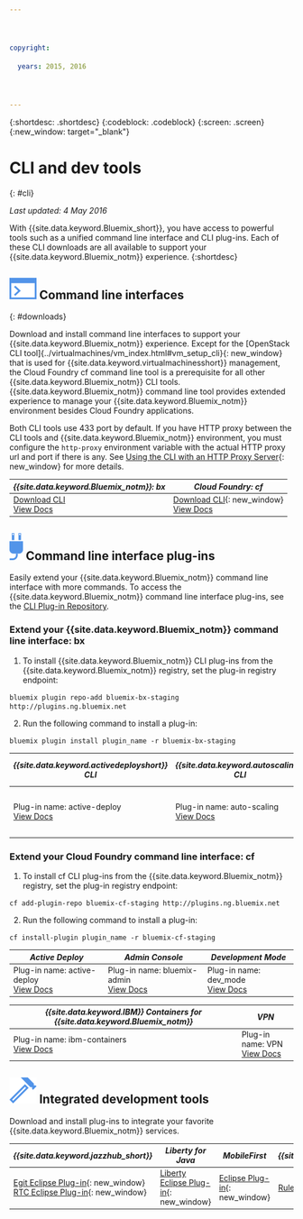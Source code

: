 ```yaml
---

 

copyright:

  years: 2015, 2016

 

---
```


{:shortdesc: .shortdesc}
{:codeblock: .codeblock}
{:screen: .screen}
{:new_window: target="_blank"}

# CLI and dev tools
{: #cli}

*Last updated: 4 May 2016*

With {{site.data.keyword.Bluemix_short}}, you have access to powerful tools such as a unified command line interface and CLI plug-ins. Each of these CLI downloads are all available to support your {{site.data.keyword.Bluemix_notm}} experience.
{:shortdesc}

## ![Command line interfaces](./images/CLI.svg) Command line interfaces
{: #downloads}

Download and install command line interfaces to support your {{site.data.keyword.Bluemix_notm}} experience. Except for the [OpenStack CLI tool]{../virtualmachines/vm_index.html#vm_setup_cli}{: new_window} that is used for {{site.data.keyword.virtualmachinesshort}} management, the Cloud Foundry cf command line tool is a prerequisite for all other {{site.data.keyword.Bluemix_notm}} CLI tools. {{site.data.keyword.Bluemix_notm}} command line tool provides extended experience to manage your {{site.data.keyword.Bluemix_notm}} environment besides Cloud Foundry applications.

Both CLI tools use 433 port by default. If you have HTTP proxy between the CLI tools and {{site.data.keyword.Bluemix_notm}} environment, you must configure the  `http-proxy` environment variable with the actual HTTP proxy url and port if there is any. See [Using the CLI with an HTTP Proxy Server](http://docs.cloudfoundry.org/cf-cli/http-proxy.html){: new_window} for more details.


| *{{site.data.keyword.Bluemix_notm}}: bx* | *Cloud Foundry: cf* |
|---------------------|---------------|
| [Download CLI](http://clis.ng.bluemix.net/) <br> [View Docs](./reference/bluemix_cli/index.html)|  [Download CLI](https://github.com/cloudfoundry/cli/releases){: new_window}  <br> [View Docs](./reference/cfcommands/index.html) |


## ![Command line interface plug-ins](./images/CLI_Plugin.svg) Command line interface plug-ins

Easily extend your {{site.data.keyword.Bluemix_notm}} command line interface with more commands. To access the {{site.data.keyword.Bluemix_notm}} command line interface plug-ins, see the [CLI Plug-in Repository](http://plugins.ng.bluemix.net/).

### Extend your {{site.data.keyword.Bluemix_notm}} command line interface: bx

1. To install {{site.data.keyword.Bluemix_notm}} CLI plug-ins from the {{site.data.keyword.Bluemix_notm}} registry, set the plug-in registry endpoint:
```
bluemix plugin repo-add bluemix-bx-staging http://plugins.ng.bluemix.net
```
2. Run the following command to install a plug-in:
```
bluemix plugin install plugin_name -r bluemix-bx-staging
```

| *{{site.data.keyword.activedeployshort}} CLI* | *{{site.data.keyword.autoscaling}} CLI* | *Network Security Groups* |
|-----|-----|-----|
| Plug-in name: active-deploy <br> [View Docs](../services/ActiveDeploy/cli.html#cli) | Plug-in name: auto-scaling <br> [View Docs](./plugins/auto-scaling/index.html) |  Plug-in name: nsg <br> [View Docs](./plugins/networksecuritygroups/index.html)  |


### Extend your Cloud Foundry command line interface: cf

1. To install cf CLI plug-ins from the {{site.data.keyword.Bluemix_notm}} registry, set the plug-in registry endpoint:
```
cf add-plugin-repo bluemix-cf-staging http://plugins.ng.bluemix.net
```
2. Run the following command to install a plug-in:
```
cf install-plugin plugin_name -r bluemix-cf-staging
```

| *Active Deploy* | *Admin Console* | *Development Mode* |
|-----------------|-----------------|-----------------|
| Plug-in name: active-deploy <br>  [View Docs](../services/ActiveDeploy/cli.html#cli) |  Plug-in name: bluemix-admin <br> [View Docs](../cli/plugins/bluemix_admin/index.html) | Plug-in name: dev_mode <br> [View Docs](./plugins/dev_mode/index.html) |

| *{{site.data.keyword.IBM}} Containers for {{site.data.keyword.Bluemix_notm}}* | *VPN* |
|-----------------|-----------------|
| Plug-in name: ibm-containers <br> [View Docs](https://www.{DomainName}/docs/containers/container_cli_cfic.html#container_cli_cfic) | Plug-in name: VPN <br> [View Docs](./plugins/vpn/index.html) |

<!-- View docs link for bluemix-admin plug-in cannot go live until December time frame. Check in with Michelle -->


## ![Integrated development tools](./images/Integrated_Dev_Tools.svg) Integrated development tools

Download and install plug-ins to integrate your favorite {{site.data.keyword.Bluemix_notm}} services.

| *{{site.data.keyword.jazzhub_short}}* | *Liberty for Java* | *MobileFirst* | *{{site.data.keyword.rules_short}}* |
|-------------|----------|----------|----------|
| [Egit Eclipse Plug-in](https://hub.jazz.net/docs/reference/gitclient/#eclipse_using_egit){: new_window} <br> [RTC Eclipse Plug-in](https://hub.jazz.net/docs/reference/gitclient/#eclipse_using_rtc){: new_window} | [Liberty Eclipse Plug-in](https://developer.ibm.com/wasdev/downloads/liberty-profile-using-eclipse/){: new_window} | [Eclipse Plug-in](https://marketplace.eclipse.org/content/ibm-mobilefirst-platform-studio){: new_window} | [Rules Designer Eclipse Plug-in](../services/rules/index.html#rulov002) |
